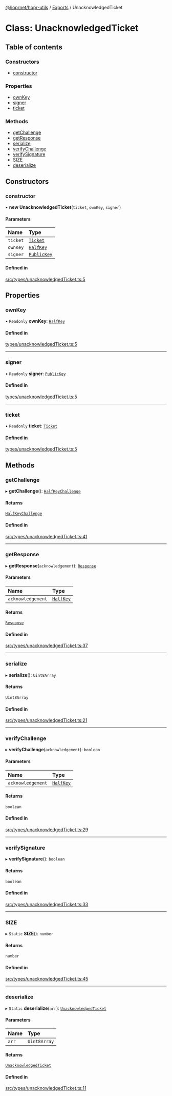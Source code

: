 [@hoprnet/hopr-utils](../README.md) / [Exports](../modules.md) / UnacknowledgedTicket

# Class: UnacknowledgedTicket

## Table of contents

### Constructors

- [constructor](UnacknowledgedTicket.md#constructor)

### Properties

- [ownKey](UnacknowledgedTicket.md#ownkey)
- [signer](UnacknowledgedTicket.md#signer)
- [ticket](UnacknowledgedTicket.md#ticket)

### Methods

- [getChallenge](UnacknowledgedTicket.md#getchallenge)
- [getResponse](UnacknowledgedTicket.md#getresponse)
- [serialize](UnacknowledgedTicket.md#serialize)
- [verifyChallenge](UnacknowledgedTicket.md#verifychallenge)
- [verifySignature](UnacknowledgedTicket.md#verifysignature)
- [SIZE](UnacknowledgedTicket.md#size)
- [deserialize](UnacknowledgedTicket.md#deserialize)

## Constructors

### constructor

• **new UnacknowledgedTicket**(`ticket`, `ownKey`, `signer`)

#### Parameters

| Name | Type |
| :------ | :------ |
| `ticket` | [`Ticket`](Ticket.md) |
| `ownKey` | [`HalfKey`](HalfKey.md) |
| `signer` | [`PublicKey`](PublicKey.md) |

#### Defined in

[src/types/unacknowledgedTicket.ts:5](https://github.com/hoprnet/hoprnet/blob/master/packages/utils/src/types/unacknowledgedTicket.ts#L5)

## Properties

### ownKey

• `Readonly` **ownKey**: [`HalfKey`](HalfKey.md)

#### Defined in

[types/unacknowledgedTicket.ts:5](https://github.com/hoprnet/hoprnet/blob/master/packages/utils/src/types/unacknowledgedTicket.ts#L5)

___

### signer

• `Readonly` **signer**: [`PublicKey`](PublicKey.md)

#### Defined in

[types/unacknowledgedTicket.ts:5](https://github.com/hoprnet/hoprnet/blob/master/packages/utils/src/types/unacknowledgedTicket.ts#L5)

___

### ticket

• `Readonly` **ticket**: [`Ticket`](Ticket.md)

#### Defined in

[types/unacknowledgedTicket.ts:5](https://github.com/hoprnet/hoprnet/blob/master/packages/utils/src/types/unacknowledgedTicket.ts#L5)

## Methods

### getChallenge

▸ **getChallenge**(): [`HalfKeyChallenge`](HalfKeyChallenge.md)

#### Returns

[`HalfKeyChallenge`](HalfKeyChallenge.md)

#### Defined in

[src/types/unacknowledgedTicket.ts:41](https://github.com/hoprnet/hoprnet/blob/master/packages/utils/src/types/unacknowledgedTicket.ts#L41)

___

### getResponse

▸ **getResponse**(`acknowledgement`): [`Response`](Response.md)

#### Parameters

| Name | Type |
| :------ | :------ |
| `acknowledgement` | [`HalfKey`](HalfKey.md) |

#### Returns

[`Response`](Response.md)

#### Defined in

[src/types/unacknowledgedTicket.ts:37](https://github.com/hoprnet/hoprnet/blob/master/packages/utils/src/types/unacknowledgedTicket.ts#L37)

___

### serialize

▸ **serialize**(): `Uint8Array`

#### Returns

`Uint8Array`

#### Defined in

[src/types/unacknowledgedTicket.ts:21](https://github.com/hoprnet/hoprnet/blob/master/packages/utils/src/types/unacknowledgedTicket.ts#L21)

___

### verifyChallenge

▸ **verifyChallenge**(`acknowledgement`): `boolean`

#### Parameters

| Name | Type |
| :------ | :------ |
| `acknowledgement` | [`HalfKey`](HalfKey.md) |

#### Returns

`boolean`

#### Defined in

[src/types/unacknowledgedTicket.ts:29](https://github.com/hoprnet/hoprnet/blob/master/packages/utils/src/types/unacknowledgedTicket.ts#L29)

___

### verifySignature

▸ **verifySignature**(): `boolean`

#### Returns

`boolean`

#### Defined in

[src/types/unacknowledgedTicket.ts:33](https://github.com/hoprnet/hoprnet/blob/master/packages/utils/src/types/unacknowledgedTicket.ts#L33)

___

### SIZE

▸ `Static` **SIZE**(): `number`

#### Returns

`number`

#### Defined in

[src/types/unacknowledgedTicket.ts:45](https://github.com/hoprnet/hoprnet/blob/master/packages/utils/src/types/unacknowledgedTicket.ts#L45)

___

### deserialize

▸ `Static` **deserialize**(`arr`): [`UnacknowledgedTicket`](UnacknowledgedTicket.md)

#### Parameters

| Name | Type |
| :------ | :------ |
| `arr` | `Uint8Array` |

#### Returns

[`UnacknowledgedTicket`](UnacknowledgedTicket.md)

#### Defined in

[src/types/unacknowledgedTicket.ts:11](https://github.com/hoprnet/hoprnet/blob/master/packages/utils/src/types/unacknowledgedTicket.ts#L11)
